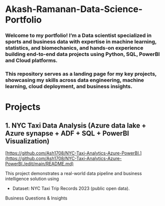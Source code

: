# Akash-Ramanan-Data-Science-Portfolio

### Welcome to my portfolio! I’m a Data scientist specialized in sports and business data with expertise in machine learning, statistics, and biomechanics, and hands-on experience building end-to-end data projects using Python, SQL, PowerBI and Cloud platforms.

### This repository serves as a landing page for my key projects, showcasing my skills across data engineering, machine learning, cloud deployment, and business insights.


# Projects

## 1. NYC Taxi Data Analysis (Azure data lake + Azure synapse + ADF + SQL + PowerBI Visualization)
[https://github.com/Ash1708/NYC-Taxi-Analytics-Azure-PowerBI.](https://github.com/Ash1708/NYC-Taxi-Analytics-Azure-PowerBI./edit/main/README.md)

This project demonstrates a real-world data pipeline and business intelligence solution using

* Dataset: NYC Taxi Trip Records 2023 (public open data).

Business Questions & Insights
